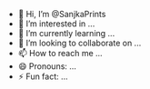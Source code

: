 - 👋 Hi, I’m @SanjkaPrints
- 👀 I’m interested in ...
- 🌱 I’m currently learning ...
- 💞️ I’m looking to collaborate on ...
- 📫 How to reach me ...
- 😄 Pronouns: ...
- ⚡ Fun fact: ...

<!---
SanjkaPrints/SanjkaPrints is a ✨ special ✨ repository because its `README.md` (this file) appears on your GitHub profile.
You can click the Preview link to take a look at your changes.
--->
